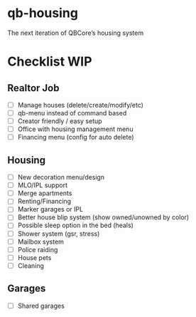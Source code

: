 # qb-housing
The next iteration of QBCore’s housing system

# Checklist WIP

## Realtor Job

- [ ] Manage houses (delete/create/modify/etc)
- [ ] qb-menu instead of command based
- [ ] Creator friendly / easy setup
- [ ] Office with housing management menu
- [ ] Financing menu (config for auto delete)

## Housing
- [ ] New decoration menu/design
- [ ] MLO/IPL support
- [ ] Merge apartments
- [ ] Renting/Financing
- [ ] Marker garages or IPL
- [ ] Better house blip system (show owned/unowned by color)
- [ ] Possible sleep option in the bed (heals)
- [ ] Shower system (gsr, stress)
- [ ] Mailbox system
- [ ] Police raiding
- [ ] House pets
- [ ] Cleaning

## Garages
- [ ] Shared garages
